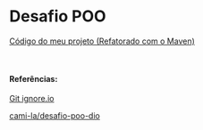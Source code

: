# Desafio POO
[Código do meu projeto (Refatorado com o Maven)](/Arquivos/Conteudo/4%20-%20Programa%C3%A7%C3%A3o%20orientada%20a%20objetos/C%C3%B3digo/desadio-poo-dio/)


<br>

#### Referências:
[Git ignore.io](https://www.toptal.com/developers/gitignore/)

[cami-la/desafio-poo-dio](https://github.com/cami-la/desafio-poo-dio)


